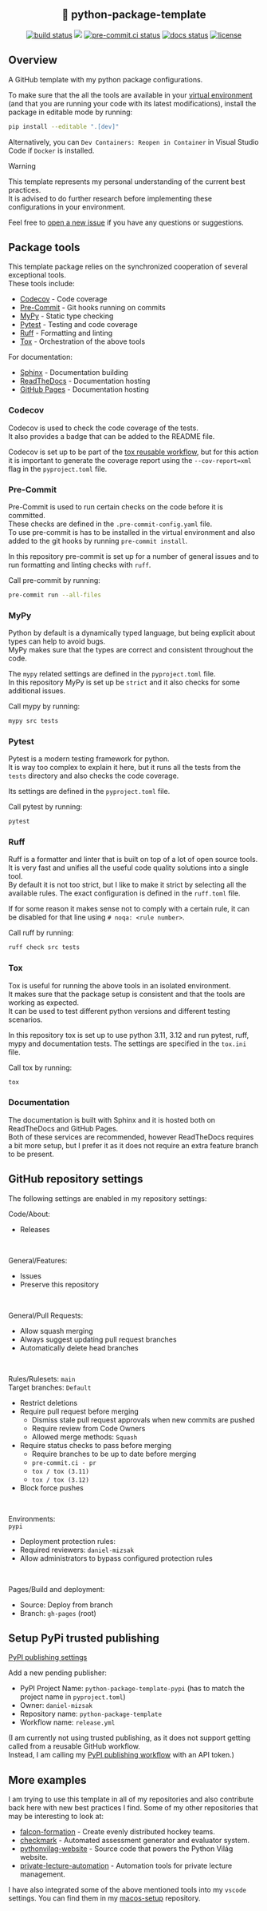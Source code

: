 ## <div align="center"> 🐍 python-package-template</div>

<div align="center">
<a href="https://github.com/daniel-mizsak/python-package-template/actions/workflows/ci.yml" target="_blank"><img src="https://github.com/daniel-mizsak/python-package-template/actions/workflows/ci.yml/badge.svg" alt="build status"></a>
<a href="https://codecov.io/gh/daniel-mizsak/python-package-template" target="_blank"><img src="https://codecov.io/gh/daniel-mizsak/python-package-template/graph/badge.svg?token=SDXG1S8PVM"/></a>
<a href="https://results.pre-commit.ci/latest/github/daniel-mizsak/python-package-template/main" target="_blank"><img src="https://results.pre-commit.ci/badge/github/daniel-mizsak/python-package-template/main.svg" alt="pre-commit.ci status"></a>
<a href='https://python-package-template-pypi.readthedocs.io/en/latest/?badge=latest'><img src='https://readthedocs.org/projects/python-package-template-pypi/badge/?version=latest' alt='docs status' /></a>
<a href="https://img.shields.io/github/license/daniel-mizsak/python-package-template" target="_blank"><img src="https://img.shields.io/github/license/daniel-mizsak/python-package-template" alt="license"></a>
</div>

## Overview
A GitHub template with my python package configurations.


To make sure that the all the tools are available in your [virtual environment](https://docs.python.org/3/library/venv.html) (and that you are running your code with its latest modifications), install the package in editable mode by running:

```bash
pip install --editable ".[dev]"
```

Alternatively, you can `Dev Containers: Reopen in Container` in Visual Studio Code if `Docker` is installed.


> [!WARNING]
> This template represents my personal understanding of the current best practices.\
> It is advised to do further research before implementing these configurations in your environment.

Feel free to [open a new issue](https://github.com/daniel-mizsak/python-package-template/issues/new/choose) if you have any questions or suggestions.

## Package tools
This template package relies on the synchronized cooperation of several exceptional tools.\
These tools include:
- [Codecov](https://docs.codecov.com/docs/quick-start) - Code coverage
- [Pre-Commit](https://pre-commit.com/) - Git hooks running on commits
- [MyPy](https://mypy.readthedocs.io/en/stable/) - Static type checking
- [Pytest](https://docs.pytest.org/en/latest/) - Testing and code coverage
- [Ruff](https://docs.astral.sh/ruff/) - Formatting and linting
- [Tox](https://tox.readthedocs.io/en/latest/) - Orchestration of the above tools

For documentation:
- [Sphinx](https://www.sphinx-doc.org/en/master/) - Documentation building
- [ReadTheDocs](https://readthedocs.org/) - Documentation hosting
- [GitHub Pages](https://pages.github.com/) - Documentation hosting

### Codecov
Codecov is used to check the code coverage of the tests.\
It also provides a badge that can be added to the README file.

Codecov is set up to be part of the [tox reusable workflow](https://github.com/daniel-mizsak/workflows/blob/main/.github/workflows/tox.yml), but for this action it is important to generate the coverage report using the `--cov-report=xml` flag in the `pyproject.toml` file.

### Pre-Commit
Pre-Commit is used to run certain checks on the code before it is committed.\
These checks are defined in the `.pre-commit-config.yaml` file.\
To use pre-commit is has to be installed in the virtual environment and also added to the git hooks by running `pre-commit install`.

In this repository pre-commit is set up for a number of general issues and to run formatting and linting checks with `ruff`.

Call pre-commit by running:

```bash
pre-commit run --all-files
```

### MyPy
Python by default is a dynamically typed language, but being explicit about types can help to avoid bugs.\
MyPy makes sure that the types are correct and consistent throughout the code.

The `mypy` related settings are defined in the `pyproject.toml` file.\
In this repository MyPy is set up be `strict` and it also checks for some additional issues.

Call mypy by running:

```bash
mypy src tests
```

### Pytest
Pytest is a modern testing framework for python.\
It is way too complex to explain it here, but it runs all the tests from the `tests` directory and also checks the code coverage.

Its settings are defined in the `pyproject.toml` file.

Call pytest by running:

```bash
pytest
```

### Ruff
Ruff is a formatter and linter that is built on top of a lot of open source tools.\
It is very fast and unifies all the useful code quality solutions into a single tool.\
By default it is not too strict, but I like to make it strict by selecting all the available rules.
The exact configuration is defined in the `ruff.toml` file.

If for some reason it makes sense not to comply with a certain rule, it can be disabled for that line using `# noqa: <rule number>`.

Call ruff by running:

```bash
ruff check src tests
```

### Tox
Tox is useful for running the above tools in an isolated environment.\
It makes sure that the package setup is consistent and that the tools are working as expected.\
It can be used to test different python versions and different testing scenarios.

In this repository tox is set up to use python 3.11, 3.12 and run pytest, ruff, mypy and documentation tests.
The settings are specified in the `tox.ini` file.

Call tox by running:

```bash
tox
```

### Documentation
The documentation is built with Sphinx and it is hosted both on ReadTheDocs and GitHub Pages.\
Both of these services are recommended, however ReadTheDocs requires a bit more setup, but I prefer it as it does not require an extra feature branch to be present.

## GitHub repository settings
The following settings are enabled in my repository settings:

Code/About:

- Releases

<br>

General/Features:

- Issues
- Preserve this repository

<br>

General/Pull Requests:

- Allow squash merging
- Always suggest updating pull request branches
- Automatically delete head branches

<br>

Rules/Rulesets:
`main`\
Target branches: `Default`

- Restrict deletions
- Require pull request before merging
    - Dismiss stale pull request approvals when new commits are pushed
    - Require review from Code Owners
    - Allowed merge methods: `Squash`
- Require status checks to pass before merging
    - Require branches to be up to date before merging
    - `pre-commit.ci - pr`
    - `tox / tox (3.11)`
    - `tox / tox (3.12)`
- Block force pushes

<br>

Environments:\
`pypi`

- Deployment protection rules:
- Required reviewers:
    `daniel-mizsak`
- Allow administrators to bypass configured protection rules

<br>

Pages/Build and deployment:

- Source: Deploy from branch
- Branch: `gh-pages` (root)

## Setup PyPi trusted publishing
[PyPI publishing settings](https://pypi.org/manage/account/publishing/)

Add a new pending publisher:

- PyPI Project Name: `python-package-template-pypi` (has to match the project name in `pyproject.toml`)
- Owner: `daniel-mizsak`
- Repository name: `python-package-template`
- Workflow name: `release.yml`

(I am currently not using trusted publishing, as it does not support getting called from a reusable GitHub workflow.\
Instead, I am calling my [PyPI publishing workflow](https://github.com/daniel-mizsak/workflows/blob/main/.github/workflows/pypi.yml) with an API token.)

## More examples
I am trying to use this template in all of my repositories and also contribute back here with new best practices I find.
Some of my other repositories that may be interesting to look at:
- [falcon-formation](https://github.com/daniel-mizsak/falcon-formation) - Create evenly distributed hockey teams.
- [checkmark](https://github.com/daniel-mizsak/checkmark) - Automated assessment generator and evaluator system.
- [pythonvilag-website](https://github.com/PythonVilag/pythonvilag-website) - Source code that powers the Python Világ website.
- [private-lecture-automation](https://github.com/PythonVilag/private-lecture-automation) - Automation tools for private lecture management.

I have also integrated some of the above mentioned tools into my `vscode` settings. You can find them in my [macos-setup](https://github.com/daniel-mizsak/macos-setup/blob/main/dotfiles/vscode/settings.json) repository.
